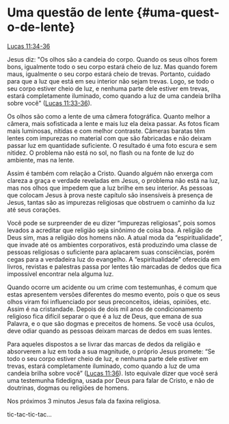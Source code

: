 # **Uma questão de lente** {#uma-quest-o-de-lente}

[Lucas 11:34-36](http://bibliaonline.com.br/acf/lc/11/34-36)

Jesus diz: &quot;Os olhos são a candeia do corpo. Quando os seus olhos forem bons, igualmente todo o seu corpo estará cheio de luz. Mas quando forem maus, igualmente o seu corpo estará cheio de trevas. Portanto, cuidado para que a luz que está em seu interior não sejam trevas. Logo, se todo o seu corpo estiver cheio de luz, e nenhuma parte dele estiver em trevas, estará completamente iluminado, como quando a luz de uma candeia brilha sobre você&quot; ([Lucas 11:33-36](http://bibliaonline.com.br/acf/lc/11/33-36)).

Os olhos são como a lente de uma câmera fotográfica. Quanto melhor a câmera, mais sofisticada a lente e mais luz ela deixa passar. As fotos ficam mais luminosas, nítidas e com melhor contraste. Câmeras baratas têm lentes com impurezas no material com que são fabricadas e não deixam passar luz em quantidade suficiente. O resultado é uma foto escura e sem nitidez. O problema não está no sol, no flash ou na fonte de luz do ambiente, mas na lente.

Assim é também com relação a Cristo. Quando alguém não enxerga com clareza a graça e verdade reveladas em Jesus, o problema não está na luz, mas nos olhos que impedem que a luz brilhe em seu interior. As pessoas que colocam Jesus à prova neste capítulo são insensíveis à presença de Jesus, tantas são as impurezas religiosas que obstruem o caminho da luz até seus corações.

Você pode se surpreender de eu dizer “impurezas religiosas”, pois somos levados a acreditar que religião seja sinônimo de coisa boa. A religião de Deus sim, mas a religião dos homens não. A atual moda da “espiritualidade”, que invade até os ambientes corporativos, está produzindo uma classe de pessoas religiosas o suficiente para aplacarem suas consciências, porém cegas para a verdadeira luz do evangelho. A “espiritualidade” oferecida em livros, revistas e palestras passa por lentes tão marcadas de dedos que fica impossível encontrar nela alguma luz.

Quando ocorre um acidente ou um crime com testemunhas, é comum que estas apresentem versões diferentes do mesmo evento, pois o que os seus olhos viram foi influenciado por seus preconceitos, ideias, opiniões, etc. Assim é na cristandade. Depois de dois mil anos de condicionamento religioso fica difícil separar o que é a luz de Deus, que emana de sua Palavra, e o que são dogmas e preceitos de homens. Se você usa óculos, deve odiar quando as pessoas deixam marcas de dedos em suas lentes.

Para aqueles dispostos a se livrar das marcas de dedos da religião e absorverem a luz em toda a sua magnitude, o próprio Jesus promete: “Se todo o seu corpo estiver cheio de luz, e nenhuma parte dele estiver em trevas, estará completamente iluminado, como quando a luz de uma candeia brilha sobre você” ([Lucas 11:36](http://bibliaonline.com.br/acf/lc/11/36)). Isto equivale dizer que você será uma testemunha fidedigna, usada por Deus para falar de Cristo, e não de doutrinas, dogmas ou religiões de homens.

Nos próximos 3 minutos Jesus fala da faxina religiosa.

tic-tac-tic-tac...